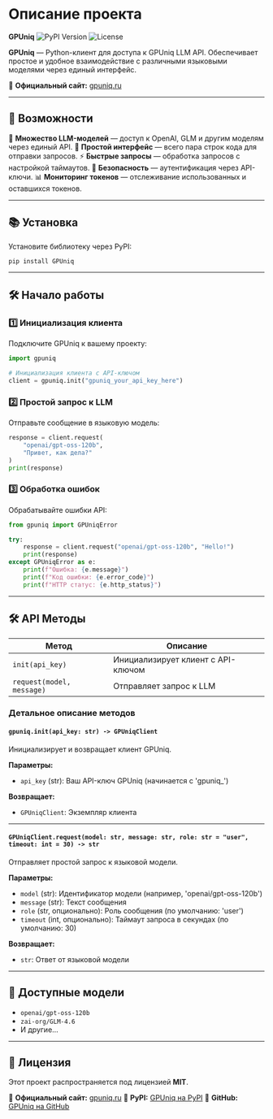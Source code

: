 # Описание проекта
**GPUniq**
![PyPI Version](https://img.shields.io/pypi/v/GPUniq) ![License](https://img.shields.io/badge/license-MIT-blue)

**GPUniq** — Python-клиент для доступа к GPUniq LLM API.
Обеспечивает простое и удобное взаимодействие с различными языковыми моделями через единый интерфейс.

📌 **Официальный сайт:** [gpuniq.ru](https://gpuniq.ru)

---

## 🚀 Возможности

🤖 **Множество LLM-моделей** — доступ к OpenAI, GLM и другим моделям через единый API.
💬 **Простой интерфейс** — всего пара строк кода для отправки запросов.
⚡ **Быстрые запросы** — обработка запросов с настройкой таймаутов.
🔐 **Безопасность** — аутентификация через API-ключи.
📊 **Мониторинг токенов** — отслеживание использованных и оставшихся токенов.

---

## 📚 Установка

Установите библиотеку через PyPI:

```bash
pip install GPUniq
```

---

## 🛠️ Начало работы

### 1️⃣ Инициализация клиента

Подключите GPUniq к вашему проекту:

```python
import gpuniq

# Инициализация клиента с API-ключом
client = gpuniq.init("gpuniq_your_api_key_here")
```

### 2️⃣ Простой запрос к LLM

Отправьте сообщение в языковую модель:

```python
response = client.request(
    "openai/gpt-oss-120b",
    "Привет, как дела?"
)
print(response)
```

### 3️⃣ Обработка ошибок

Обрабатывайте ошибки API:

```python
from gpuniq import GPUniqError

try:
    response = client.request("openai/gpt-oss-120b", "Hello!")
    print(response)
except GPUniqError as e:
    print(f"Ошибка: {e.message}")
    print(f"Код ошибки: {e.error_code}")
    print(f"HTTP статус: {e.http_status}")
```

---

## 🛠️ API Методы

| Метод | Описание |
|-------|----------|
| `init(api_key)` | Инициализирует клиент с API-ключом |
| `request(model, message)` | Отправляет запрос к LLM |

### Детальное описание методов

#### `gpuniq.init(api_key: str) -> GPUniqClient`
Инициализирует и возвращает клиент GPUniq.

**Параметры:**
- `api_key` (str): Ваш API-ключ GPUniq (начинается с 'gpuniq_')

**Возвращает:**
- `GPUniqClient`: Экземпляр клиента

---

#### `GPUniqClient.request(model: str, message: str, role: str = "user", timeout: int = 30) -> str`
Отправляет простой запрос к языковой модели.

**Параметры:**
- `model` (str): Идентификатор модели (например, 'openai/gpt-oss-120b')
- `message` (str): Текст сообщения
- `role` (str, опционально): Роль сообщения (по умолчанию: 'user')
- `timeout` (int, опционально): Таймаут запроса в секундах (по умолчанию: 30)

**Возвращает:**
- `str`: Ответ от языковой модели

---

## 🎯 Доступные модели

- `openai/gpt-oss-120b`
- `zai-org/GLM-4.6`
- И другие...

---

## 📝 Лицензия

Этот проект распространяется под лицензией **MIT**.

📌 **Официальный сайт:** [gpuniq.ru](https://gpuniq.ru)
📌 **PyPI:** [GPUniq на PyPI](https://pypi.org/project/GPUniq/)
📌 **GitHub:** [GPUniq на GitHub](https://github.com/GPUniq/GPUniq)
